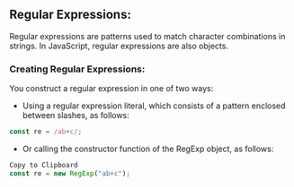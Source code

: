 ## Regular Expressions:

Regular expressions are patterns used to match character combinations in strings. In JavaScript, regular expressions are also objects.

### Creating Regular Expressions:

You construct a regular expression in one of two ways:

- Using a regular expression literal, which consists of a pattern enclosed between slashes, as follows:

```javascript
const re = /ab+c/;
```

- Or calling the constructor function of the RegExp object, as follows:

```javascript
Copy to Clipboard
const re = new RegExp("ab+c");
```

